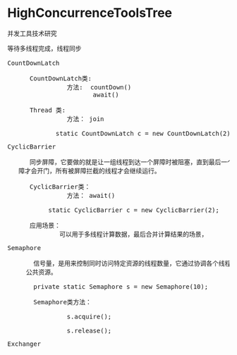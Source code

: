 # HighConcurrenceToolsTree
并发工具技术研究

<pre>
等待多线程完成，线程同步

CountDownLatch

      CountDownLatch类:
                方法:  countDown()
                       await()

      Thread 类:
                方法： join

             static CountDownLatch c = new CountDownLatch(2)
</pre>

<pre>
CyclicBarrier

      同步屏障，它要做的就是让一组线程到达一个屏障时被阻塞，直到最后一个线程到达屏障时，屏
   障才会开门，所有被屏障拦截的线程才会继续运行。

      CyclicBarrier类：
                方法： await()

           static CyclicBarrier c = new CyclicBarrier(2);

      应用场景：
              可以用于多线程计算数据，最后合并计算结果的场景，
</pre>

<pre>
Semaphore

       信号量，是用来控制同时访问特定资源的线程数量，它通过协调各个线程，以保证合理的使用
     公共资源。

       private static Semaphore s = new Semaphore(10);

       Semaphore类方法：

                s.acquire();

                s.release();
</pre>

<pre>
Exchanger
</pre>